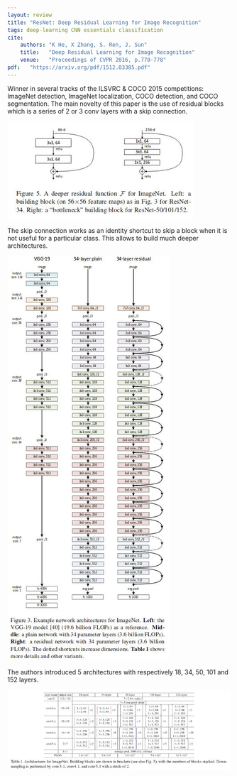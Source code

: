 ```yaml
---
layout: review
title: "ResNet: Deep Residual Learning for Image Recognition"
tags: deep-learning CNN essentials classification
cite:
    authors: "K He, X Zhang, S. Ren, J. Sun"
    title:   "Deep Residual Learning for Image Recognition"
    venue:   "Proceedings of CVPR 2016, p.770-778"
pdf:   "https://arxiv.org/pdf/1512.03385.pdf"
---
```


 
Winner in several tracks of the ILSVRC & COCO 2015 competitions: ImageNet detection, ImageNet localization, COCO detection, and COCO segmentation.  The main novelty of this paper is the use of residual blocks which is a series of 2 or 3 conv layers with a skip connection.
 
![](/article/images/resnet/resnet2.jpg)

The skip connection works as an identity shortcut to skip a block when it is not useful for a particular class. This allows to build much deeper architectures.

![](/article/images/resnet/resnet3.jpg)

The authors introduced 5 architectures with respectively 18, 34, 50, 101 and 152 layers.

![](/article/images/resnet/resnet.jpg)
